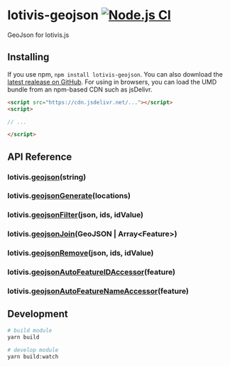 # lotivis-geojson [![Node.js CI](https://github.com/lotivis/lotivis-geojson/actions/workflows/node.js.yml/badge.svg?branch=main)](https://github.com/lotivis/lotivis-geojson/actions/workflows/node.js.yml)

GeoJson for lotivis.js

## Installing

If you use npm, `npm install lotivis-geojson`. You can also download the [latest realease on GitHub](https://github.com/lotivis/lotivis-geojson/releases/latest). For using in browsers, you can load the UMD bundle from an npm-based CDN such as jsDelivr.

```html
<script src="https://cdn.jsdelivr.net/..."></script>
<script>

// ...

</script>

```

## API Reference

### lotivis.**[geojson](./src/geojson.js)**(string)

### lotivis.**[geojsonGenerate](./src/generate.js)**(locations)

### lotivis.**[geojsonFilter](./src/filter.js)**(json, ids, idValue)

### lotivis.**[geojsonJoin](./src/join.js)**(GeoJSON | Array\<Feature\>)

### lotivis.**[geojsonRemove](./src/remove.js)**(json, ids, idValue)

### lotivis.**[geojsonAutoFeatureIDAccessor](./src/feature.accessors.js)**(feature)

### lotivis.**[geojsonAutoFeatureNameAccessor](./src/feature.accessors.js)**(feature)

## Development

```bash
# build module
yarn build

# develop module
yarn build:watch
```
